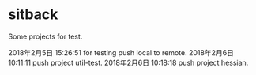 # sitback
Some projects for test.

2018年2月5日 15:26:51
    for testing push local to remote.
2018年2月6日 10:11:11
    push project util-test.
2018年2月6日 10:18:18
    push project hessian.